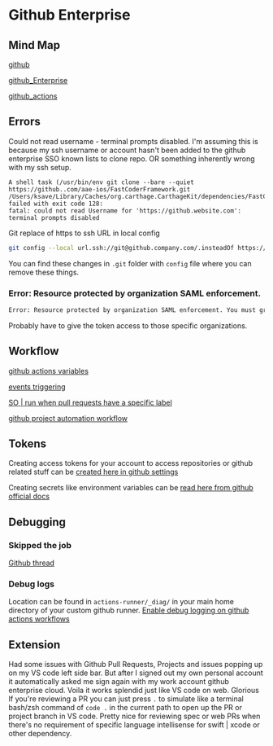 
# Github Enterprise


## Mind Map

[github](github.md)

[github_Enterprise](github_Enterprise.md)

[github_actions](github_actions.md)


## Errors

Could not read username - terminal prompts disabled.
I'm assuming this is because my ssh username or account hasn't been added to the github enterprise SSO known lists to clone repo. 
OR
something inherently wrong with my ssh setup.

```text
A shell task (/usr/bin/env git clone --bare --quiet https://github..com/aae-ios/FastCoderFramework.git /Users/ksave/Library/Caches/org.carthage.CarthageKit/dependencies/FastCoderFramework) failed with exit code 128:
fatal: could not read Username for 'https://github.website.com': terminal prompts disabled
```



Git replace of https to ssh URL in local config

```bash
git config --local url.ssh://git@github.company.com/.insteadOf https://github.company.com/
```

You can find these changes in `.git` folder with `config` file where you can remove these things.


### Error: Resource protected by organization SAML enforcement.

```sh
Error: Resource protected by organization SAML enforcement. You must grant your Personal Access token access to an organization within this enterprise.
```
Probably have to give the token access to those specific organizations.

## Workflow


[github actions variables](docs.github.com/en/actions/learn-github-actions/variables)

[events triggering](https://docs.github.com/en/actions/using-workflows/events-that-trigger-workflows) 

[SO | run when pull requests have a specific label](https://stackoverflow.com/questions/62325286/run-github-actions-when-pull-requests-have-a-specific-label)

[github project automation workflow](https://github.com/alex-page/github-project-automation-plus)


## Tokens

Creating access tokens for your account to access repositories or github related stuff can be [created here in github settings](https://github.com/settings/tokens/new?)

Creating secrets like environment variables can be [read here from github official docs](https://docs.github.com/en/actions/security-guides/using-secrets-in-github-actions#creating-encrypted-secrets-for-a-repository)

## Debugging

### Skipped the job

[Github thread](https://github.com/orgs/community/discussions/36007)

### Debug logs

Location can be found in `actions-runner/_diag/` in your main home directory of your custom github runner.
[Enable debug logging on github actions workflows](https://docs.github.com/en/actions/monitoring-and-troubleshooting-workflows/enabling-debug-logging)


## Extension

Had some issues with Github Pull Requests, Projects and issues popping up on my VS code left side bar. But after I signed out my own personal account it automatically asked me sign again with my work account github enterprise cloud. 
Voila it works splendid just like VS code on web.
Glorious
If you're reviewing a PR you can just press `.` to simulate like a terminal bash/zsh command of `code .` in the current path to open up the PR or project branch in VS code. Pretty nice for reviewing spec or web PRs when there's no requirement of specific language intellisense for swift | xcode or other dependency.
